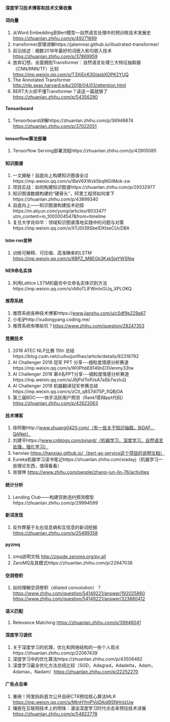 ####                                  深度学习技术博客和技术文章收集

#### 词向量
1. 从Word Embedding到Bert模型—自然语言处理中的预训练技术发展史
   https://zhuanlan.zhihu.com/p/49271699
2. transformer原理讲解https://jalammar.github.io/illustrated-transformer/
3. 前沿综述：细数2018年最好的词嵌入和句嵌入技术 https://zhuanlan.zhihu.com/p/37869959
4. 放弃幻想，全面拥抱Transformer：自然语言处理三大特征抽取器（CNN/RNN/TF）比较 https://mp.weixin.qq.com/s/T3XjEir63GlasbXDPK2YUQ
5. The Annotated Transformer http://nlp.seas.harvard.edu/2018/04/03/attention.html
6. BERT大火却不懂Transformer？读这一篇就够了 https://zhuanlan.zhihu.com/p/54356280
#### Tensorboard
1. Tensorboard详解https://zhuanlan.zhihu.com/p/36946874 https://zhuanlan.zhihu.com/p/37022051
#### tensorflow算法部署
1. Tensorflow Serving部署流程https://zhuanlan.zhihu.com/p/42905085
#### 知识图谱
1. 一文揭秘！自底向上构建知识图谱全过https://mp.weixin.qq.com/s/lBeV6XWzk5bqNGiIMok-zw
2. 项目实战：如何构建知识图谱https://zhuanlan.zhihu.com/p/29332977
3. 知识图谱数据构建的“硬骨头”，阿里工程师如何拿下https://zhuanlan.zhihu.com/p/43899340
4. 自底向上——知识图谱构建技术初探https://m.aliyun.com/yunqi/articles/603347?utm_content=m_1000004547&from=timeline
5. 复旦大学肖仰华：领域知识图谱落地实践中的问题与对策https://mp.weixin.qq.com/s/XTJ0t39SbeIDXtseCUcDBA
#### lstm rnn变种
1. 训练可解释、可压缩、高准确率的LSTM https://mp.weixin.qq.com/s/8BPZ_M8EGk3KxkSleYWSNw
#### NER命名实体
1. 利用Lattice LSTM的最优中文命名实体识别方法https://mp.weixin.qq.com/s/rA6oTLlFWmIvGUq_XPLOKQ
#### 推荐系统
1. 推荐系统各种技术博客https://www.jianshu.com/u/c5df9e229a67
2. 小毛驴http://xudongyang.coding.me/
3. 推荐系统有哪些坑？https://www.zhihu.com/question/28247353
#### 竞赛技术
1. 2018 ATEC NLP比赛 15th 总结https://blog.csdn.net/cuihuijun1hao/article/details/82318792
2. AI Challenger 2018 冠军 PPT 分享---细粒度情感分析赛道https://mp.weixin.qq.com/s/W0PhbE8149nD3Venmy33tw
3. AI Challenger 2018 第4名PPT分享---细粒度情感分析赛道https://mp.weixin.qq.com/s/J6jPxIToPJsA7aSb7wzIuQ
4. AI Challenger 2018 机器翻译冠军参赛总结https://mp.weixin.qq.com/s/zCtl_q8S7dI75P_flQBjOA
5. 第三届BDC——快手活跃用户预测（Rank1答辩ppt代码）https://zhuanlan.zhihu.com/p/42622063
#### 技术博客
1. 徐阿衡http://www.shuang0420.com/（有一些关于知识抽取，BiDAF，QANet）
2. 刘建平https://www.cnblogs.com/pinard/（机器学习，深度学习，自然语言处理，强化学习）
3. hanxiao https://hanxiao.github.io/（bert-as-service这个项目的说明文档）
4. Eureka机器学习读书笔记https://zhuanlan.zhihu.com/xiadayj（机器学习一些理论东西，值得看看）
5. 张俊林 https://www.zhihu.com/people/zhang-jun-lin-76/activities
#### 统计分析
1. Lending Club——构建贷款违约预测模型https://zhuanlan.zhihu.com/p/29994599
#### 新词发现
1. 反作弊基于左右信息熵和互信息的新词挖掘 https://zhuanlan.zhihu.com/p/25499358
#### pyzmq
1. zmq说明文档 http://zguide.zeromq.org/py:all
2. ZeroMQ及其模式https://zhuanlan.zhihu.com/p/22947038
#### 空洞卷积
1. 如何理解空洞卷积（dilated convolution）？https://www.zhihu.com/question/54149221/answer/192025860 https://www.zhihu.com/question/54149221/answer/323880412
#### 语义匹配
1. Relevance Matching https://zhuanlan.zhihu.com/p/39946041
#### 深度学习调优
1. 关于深度学习的机理，优化和网络结构的一些个人观点https://zhuanlan.zhihu.com/p/22067439
2. 深度学习中的优化算法https://zhuanlan.zhihu.com/p/43506482
3. 深度学习最全优化方法总结比较（SGD，Adagrad，Adadelta，Adam，Adamax，Nadam）https://zhuanlan.zhihu.com/p/22252270
#### 广告点击率
1. 重磅！阿里妈妈首次公开自研CTR预估核心算法MLR https://mp.weixin.qq.com/s/MtnHYmPVoDAid9SNHnlzUw
2. 镶嵌在互联网技术上的明珠：漫谈深度学习时代点击率预估技术进展 https://zhuanlan.zhihu.com/p/54822778